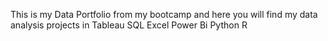 This is my Data Portfolio from my bootcamp and here you will find my data analysis projects in
Tableau
SQL
Excel
Power Bi
Python 
R
